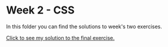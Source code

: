 # Week 2 - CSS

In this folder you can find the solutions to week's two exercises.

[Click to see my solution to the final exercise.](https://cbarcan.github.io/Brainnest_training_CSS/)